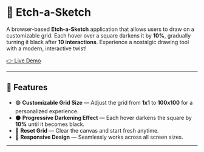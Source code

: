 # 🎨 Etch-a-Sketch  

A browser-based **Etch-a-Sketch** application that allows users to draw on a customizable grid. Each hover over a square darkens it by **10%**, gradually turning it black after **10 interactions**. Experience a nostalgic drawing tool with a modern, interactive twist!  

[👉 Live Demo](https://abdulkarimmziya.github.io/Etch-a-Sketch/)  

---

## 🚀 Features  

- 🟢 **Customizable Grid Size** — Adjust the grid from **1x1** to **100x100** for a personalized experience.  
- 🌑 **Progressive Darkening Effect** — Each hover darkens the square by **10%** until it becomes black.  
- 🧹 **Reset Grid** — Clear the canvas and start fresh anytime.  
- 📱 **Responsive Design** — Seamlessly works across all screen sizes.  

---
